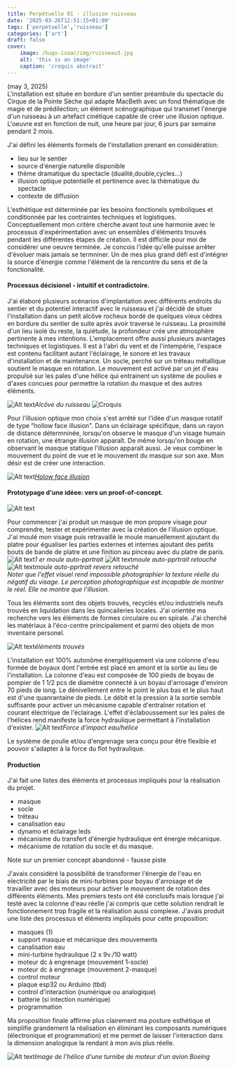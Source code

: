 ```yaml
---
title: Perpétuelle 01 - illusion ruisseau
date: '2025-03-26T12:51:15+01:00'
tags: ['perpetuelle','ruisseau']
categories: ['art']
draft: false
cover:
    image: /hugo-isaac/img/ruisseau3.jpg
    alt: 'this is an image'
    caption: 'croquis abstrait'
---
```

(may 3, 2025)  
L'installation est située en bordure d'un sentier préambule du spectacle du Cirque de la Pointe Sèche qui adapte MacBeth avec un fond thématique de magie et de prédilection; un élément scénographique qui transmet l'énergie d'un ruisseau à un artefact cinétique capable de créer une illusion optique. L'oeuvre est en fonction de nuit, une heure par jour, 6 jours par semaine pendant 2 mois. 

J'ai défini les éléments formels de l'installation prenant en considération:   

- lieu sur le sentier
- source d'énergie naturelle disponible
- thème dramatique du spectacle (dualité,double,cycles...)
- illusion optique potentielle et pertinence avec la thèmatique du spectacle 
- contexte de diffusion

L'esthétique est déterminée par les besoins fonctionels symboliques et conditionnée par les contraintes  techniques et logistiques. Conceptuellement mon critère cherche avant tout une harmonie avec le processus d'expérimentation avec un ensembles d'éléments trouvés pendant les différentes étapes de création. Il est difficile pour moi de considérer une oeuvre terminée. Je concois l'idée qu'elle puisse arrêter d'évoluer mais jamais se termniner. 
Un de mes plus grand défi est d'intégrer la source d'énergie comme l'élément de la rencontre du sens et de la fonctionalité. 

#### Processus décisionel - intuitif et contradictoire. 

J'ai élaboré plusieurs scénarios d'implantation avec différents endroits du sentier et du potentiel interactif avec le ruisseau et j'ai décidé de situer l'installation dans un petit alcôve rocheux bordé de quelques vieux cèdres en bordure du sentier de suite après avoir traversé le ruisseau. La proximité d'un lieu isolé du reste, la quiétude, la profondeur crée une atmosphère pertinente à mes intentions. L'emplacement offre aussi plusieurs avantages techniques et logistiques. Il est à l'abri du vent et de l'intempérie, l'espace est contenu facilitant autant l'éclairage, le sonore et les travaux d'installation et de maintenance. 
Un socle, perché sur un tréteau métallique soutient le masque en rotation. Le mouvement est activé par un jet d'eau propulsé sur les pales d'une hélice qui entrainent un système de poulies e d'axes concues pour permettre la rotation du masque et des autres éléments.

![Alt text](/hugo-isaac/img/alcove1.jpg)*Alcôve du ruisseau*
![Croquis](/hugo-isaac/img/ruisseaucroquis.jpg)  

Pour l'illusion optique mon choix s'est arrêté sur l'idée d'un masque rotatif de type "hollow face illusion". Dans un éclairage spécifique, dans un rayon de distance détermninée, lorsqu'on observe le masque  d'un visage humain en rotation, une étrange illusion apparaît. De même lorsqu'on bouge en observant le masque statique l'illusion apparaît aussi. Je veux combiner le mouvement du point de vue et le mouvement du masque sur son axe. Mon désir est de créer une interaction. 

![Alt text](/hugo-isaac/img/hollowface.jpg)*[Holow face illusion](https://www.youtube.com/watch?v=sKa0eaKsdA0&t=1s)*  

#### Prototypage d'une idéee: vers un proof-of-concept. 

![Alt text](/hugo-isaac/img/ruisseau2.jpg) 

Pour commencer j'ai produit un masque de mon propore visage pour comprendre, tester et expérimenter avec la création de l'illusion optique. J'ai moulé mon visage puis retravaillé le moule manuellement ajoutant du platre pour égualiser les parties externes et internes ajoutant des petits bouts de bande de platre et une finition au pinceau avec du platre de paris. 
![Alt text](/hugo-isaac/img/masque2.jpg)*1 er moule auto-pprtrait* 
![Alt text](/hugo-isaac/img/masque3.jpg)*moule auto-pprtrait retouché*  
![Alt text](/hugo-isaac/img/masque4.jpg)*moule auto-pprtrait revers retouché*  
*Noter que l'effet visuel rend impossible photographier la texture réelle du négatif du visage. Le perception photographique est incapable de montrer le réel. Elle ne montre que l'illusion.*  
 
Tous les éléments sont des objets trouvés, recyclés et/ou industriels neufs trouvés en liquidation dans les quincaileries locales. J'ai orientée ma recherche vers les éléments de formes circulaire ou en spirale. J'ai cherché les matériaux à l'éco-centre principalement et parmi des objets de mon inventaire personel. 

![Alt text](/hugo-isaac/img/objetstrouves1.jpg)*éléments trouvés*  

L'installation est 100% autonôme énergétiquement via une colonne d'eau formée de boyaux dont l'entrée est placé en amont et la sortie au lieu de l'installation. La colonne d'eau est composée de 100 pieds de boyau de pompier de 1 1/2 pcs de diamètre connecté à un boyau d'arrosage d'environ 70 pieds de long. Le dénivellement entre le point le plus bas et le plus haut est d'une quanrantaine de pieds. Le débit et la pression à la sortie semble suffisante pour activer un mécanisme capable d'entraîner rotation et courant électrique de l'éclairage. 
L'effet d'éclaboussement sur les pales de l'hélices rend manifeste la force hydraulique permettant à l'installation d'exister.
![Alt text](/hugo-isaac/img/helice1.jpg)*Force d'impact eau/hélice* 

Le système de poulie et/ou d'engrenage sera conçu pour être flexible et pouvoir s'adapter à la force du flot hydraulique.  


#### Production

J'ai fait une listes des éléments et processus impliqués pour la réalisation du projet. 
- masque 
- socle
- tréteau
- canalisation eau 
- dynamo et éclairage leds
- mécanisme du transfert d'énergie hydraulique ent énergie mécanique.
- mécanisme de rotation du socle et du masque. 

Note sur un premier concept abandonné - fausse piste

J'avais considéré la possibilité de transformer l'énergie de l'eau en electricité par le biais de mini-turbines pour boyau d'arrosage et de travailler avec des moteurs pour activer le mouvement de rotation des différents éléments. Mes premiers tests ont été conclusifs mais lorsque j'ai testé avec la colonne d'eau réelle j'ai compris que cette solution rendrait le fonctionnement trop fragile et la réalisation aussi complexe. 
J'avais produit une liste des processus et éléments impliqués pour cette proposition:  

- masques (1)
- support masque et mécanique des mouvements
- canalisation eau 
- mini-turbine hydraulique (2 x 9v./10 watt) 
- moteur dc à engrenage (mouvement 1-socle)
- moteur dc à engrenage (mouvement 2-masque)
- control moteur 
- plaque esp32 ou Arduino (tbd) 
- control d'interaction (numérique ou analogique)
- batterie (si intection numérique) 
- programmation

Ma proposition finale affirme plus clairement ma posture esthétique et simplifie grandement la réalisation en éliminant les composants numériques (électronique et programmation) et me permet de laisser l'interaction dans la dimension analogique la rendant à mon avis plus réelle.  

![Alt text](/hugo-isaac/img/helicereacteur.jpg)*Image de l'hélice d'une turnibe de moteur d'un avion Boeing* 



